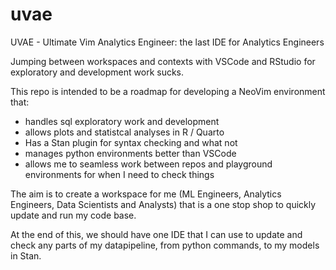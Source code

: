 # uvae
UVAE - Ultimate Vim Analytics Engineer: the last IDE for Analytics Engineers

Jumping between workspaces and contexts with VSCode and RStudio for exploratory and development work sucks.

This repo is intended to be a roadmap for developing a NeoVim environment that:
  - handles sql exploratory work and development
  - allows plots and statistcal analyses in R / Quarto
  - Has a Stan plugin for syntax checking and what not
  - manages python environments better than VSCode
  - allows me to seamless work between repos and playground environments for when I need to check things


The aim is to create a workspace for me (ML Engineers, Analytics Engineers, Data Scientists and Analysts) that is a one stop shop to quickly update and run my code base.

At the end of this, we should have one IDE that I can use to update and check any parts of my datapipeline, from python commands, to my models in Stan.
